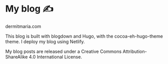 # My blog ✍️

dermitmaria.com

This blog is built with blogdown and Hugo, with the cocoa-eh-hugo-theme theme. I deploy my blog using Netlify.

My blog posts are released under a Creative Commons Attribution-ShareAlike 4.0 International License.
